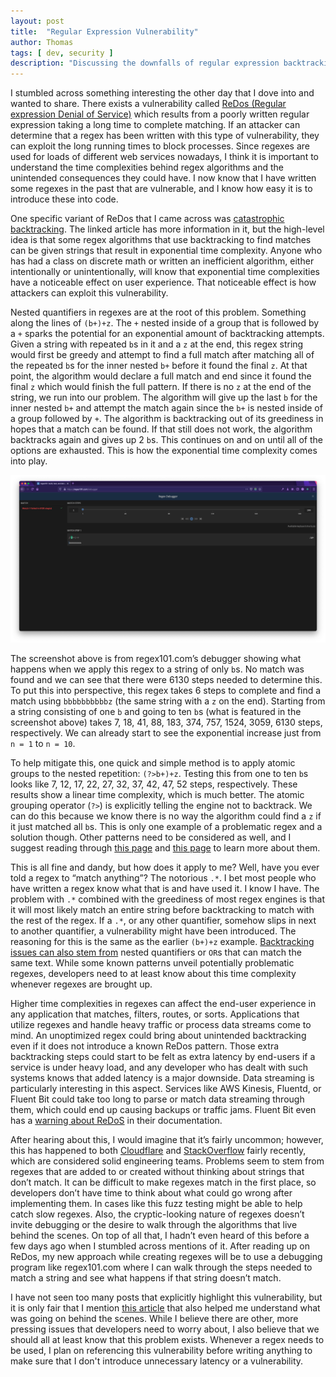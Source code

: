```yaml
---
layout: post
title:  "Regular Expression Vulnerability"
author: Thomas
tags: [ dev, security ]
description: "Discussing the downfalls of regular expression backtracking algorithms"
---
```


I stumbled across something interesting the other day that I dove into and wanted to share. There exists a vulnerability called [ReDos  (Regular expression Denial of Service)](https://owasp.org/www-community/attacks/Regular_expression_Denial_of_Service_-_ReDoS) which results from a poorly written regular expression taking a long time to complete matching. If an attacker can determine that a regex has been written with this type of vulnerability, they can exploit the long running times to block processes. Since regexes are used for loads of different web services nowadays, I think it is important to understand the time complexities behind regex algorithms and the unintended consequences they could have. I now know that I have written some regexes in the past that are vulnerable, and I know how easy it is to introduce these into code.

One specific variant of ReDos that I came across was [catastrophic backtracking](https://www.regular-expressions.info/catastrophic.html). The linked article has more information in it, but the high-level idea is that some regex algorithms that use backtracking to find matches can be given strings that result in exponential time complexity. Anyone who has had a class on discrete math or written an inefficient algorithm, either intentionally or unintentionally, will know that exponential time complexities have a noticeable effect on user experience. That noticeable effect is how attackers can exploit this vulnerability.

Nested quantifiers in regexes are at the root of this problem. Something along the lines of `(b+)+z`. The `+` nested inside of a group that is followed by a `+` sparks the potential for an exponential amount of backtracking attempts. Given a string with repeated `b`s in it and a `z` at the end, this regex string would first be greedy and attempt to find a full match after matching all of the repeated `b`s for the inner nested `b+` before it found the final `z`. At that point, the algorithm would declare a full match and end since it found the final `z` which would finish the full pattern. If there is no `z` at the end of the string, we run into our problem. The algorithm will give up the last `b` for the inner nested `b+` and attempt the match again since the `b+` is nested inside of a group followed by `+`. The algorithm is backtracking out of its greediness in hopes that a match can be found. If that still does not work, the algorithm backtracks again and gives up 2 `b`s. This continues on and on until all of the options are exhausted. This is how the exponential time complexity comes into play.

![Screenshot of Pomodoro Noise in the Apple App Store](/assets/img/redos-example.png)

The screenshot above is from regex101.com’s debugger showing what happens when we apply this regex to a string of only `b`s. No match was found and we can see that there were 6130 steps needed to determine this. To put this into perspective, this regex takes 6 steps to complete and find a match using `bbbbbbbbbbz` (the same string with a `z` on the end). Starting from a string consisting of one `b` and going to ten `b`s (what is featured in the screenshot above) takes 7, 18, 41, 88, 183, 374, 757, 1524, 3059, 6130 steps, respectively. We can already start to see the exponential increase just from `n = 1` to `n = 10`.

To help mitigate this, one quick and simple method is to apply atomic groups to the nested repetition: `(?>b+)+z`. Testing this from one to ten `b`s looks like 7, 12, 17, 22, 27, 32, 37, 42, 47, 52 steps, respectively. These results show a linear time complexity, which is much better. The atomic grouping operator (`?>`) is explicitly telling the engine not to backtrack. We can do this because we know there is no way the algorithm could find a `z` if it just matched all `b`s. This is only one example of a problematic regex and a solution though. Other patterns need to be considered as well, and I suggest reading through [this page](https://www.regular-expressions.info/catastrophic.html) and [this page](https://www.regular-expressions.info/redos.html) to learn more about them.

This is all fine and dandy, but how does it apply to me? Well, have you ever told a regex to “match anything”? The notorious `.*`. I bet most people who have written a regex know what that is and have used it. I know I have. The problem with `.*` combined with the greediness of most regex engines is that it will most likely match an entire string before backtracking to match with the rest of the regex. If a `.*`, or any other quantifier, somehow slips in next to another quantifier, a vulnerability might have been introduced. The reasoning for this is the same as the earlier `(b+)+z` example. [Backtracking issues can also stem from](https://www.regular-expressions.info/redos.html) nested quantifiers or `OR`s that can match the same text. While some known patterns unveil potentially problematic regexes, developers need to at least know about this time complexity whenever regexes are brought up.

Higher time complexities in regexes can affect the end-user experience in any application that matches, filters, routes, or sorts. Applications that utilize regexes and handle heavy traffic or process data streams come to mind. An unoptimized regex could bring about unintended backtracking even if it does not introduce a known ReDos pattern. Those extra backtracking steps could start to be felt as extra latency by end-users if a service is under heavy load, and any developer who has dealt with such systems knows that added latency is a major downside. Data streaming is particularly interesting in this aspect. Services like AWS Kinesis, Fluentd, or Fluent Bit could take too long to parse or match data streaming through them, which could end up causing backups or traffic jams. Fluent Bit even has a [warning about ReDoS](https://docs.fluentbit.io/manual/pipeline/parsers/regular-expression) in their documentation.

After hearing about this, I would imagine that it’s fairly uncommon; however, this has happened to both [Cloudflare](https://blog.cloudflare.com/details-of-the-cloudflare-outage-on-july-2-2019/) and [StackOverflow](https://stackstatus.net/post/147710624694/outage-postmortem-july-20-2016) fairly recently, which are considered solid engineering teams. Problems seem to stem from regexes that are added to or created without thinking about strings that don’t match. It can be difficult to make regexes match in the first place, so developers don’t have time to think about what could go wrong after implementing them. In cases like this fuzz testing might be able to help catch slow regexes. Also, the cryptic-looking nature of regexes doesn’t invite debugging or the desire to walk through the algorithms that live behind the scenes. On top of all that, I hadn’t even heard of this before a few days ago when I stumbled across mentions of it. After reading up on ReDos, my new approach while creating regexes will be to use a debugging program like regex101.com where I can walk through the steps needed to match a string and see what happens if that string doesn’t match.

I have not seen too many posts that explicitly highlight this vulnerability, but it is only fair that I mention [this article](https://levelup.gitconnected.com/the-regular-expression-denial-of-service-redos-cheat-sheet-a78d0ed7d865) that also helped me understand what was going on behind the scenes. While I believe there are other, more pressing issues that developers need to worry about, I also believe that we should all at least know that this problem exists. Whenever a regex needs to be used, I plan on referencing this vulnerability before writing anything to make sure that I don't introduce unnecessary latency or a vulnerability.
